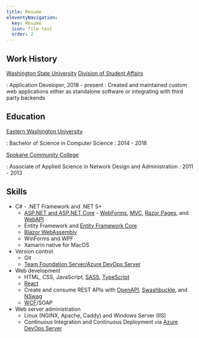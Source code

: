 ```yaml
---
title: Resume
eleventyNavigation:
  key: Resume
  icon: file-text
  order: 2
---
```


## Work History

[Washington State University](https://wsu.edu) [Division of Student Affairs](https://studentaffairs.wsu.edu/)

:	Application Developer, 2018 - present
:	Created and maintained custom web applications either as standalone software or integrating with
	third party backends


## Education

[Eastern Washington University](https://www.ewu.edu/)

:	Bachelor of Science in Computer Science
:	2014 - 2018

[Spokane Community College](https://scc.spokane.edu/)

:	Associate of Applied Science in Network Design and Administration
:	2011 - 2013

## Skills

* C# - .NET Framework and .NET 5+
	* [ASP.NET and ASP.NET Core](https://dotnet.microsoft.com/en-us/apps/aspnet) - [WebForms](https://learn.microsoft.com/en-us/aspnet/web-forms/what-is-web-forms), [MVC](https://dotnet.microsoft.com/en-us/apps/aspnet/mvc), [Razor Pages](https://learn.microsoft.com/en-us/aspnet/core/razor-pages/?view=aspnetcore-7.0&tabs=visual-studio), and [WebAPI](https://learn.microsoft.com/en-us/aspnet/core/web-api/)
	* Entity Framework and [Entity Framework Core](https://learn.microsoft.com/en-us/ef/core/)
	* [Blazor WebAssembly](https://dotnet.microsoft.com/en-us/apps/aspnet/web-apps/blazor)
	* WinForms and WPF
	* Xamarin native for MacOS
* Version control
	* Git
	* [Team Foundation Server/Azure DevOps Server](https://azure.microsoft.com/en-us/products/devops/server)
* Web development
	* HTML, CSS, JavaScript, [SASS](https://sass-lang.com/), [TypeScript](https://www.typescriptlang.org/)
	* [React](https://react.dev/)
	* Create and consume REST APIs with [OpenAPI](https://www.openapis.org/), [Swashbuckle](https://github.com/domaindrivendev/Swashbuckle.AspNetCore), and [NSwag](https://github.com/RicoSuter/NSwag)
	* [WCF](https://learn.microsoft.com/en-us/dotnet/framework/wcf/whats-wcf)/SOAP
* Web server administration
	* Linux (NGINX, Apache, Caddy) and Windows Server (IIS)
	* Continuous Integration and Continuous Deployment via [Azure DevOps Server](https://azure.microsoft.com/en-us/products/devops/server)
